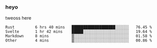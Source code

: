 ### heyo
tweoss here

<!--START_SECTION:waka-->

```text
Rust         6 hrs 40 mins   ███████████████████░░░░░░   76.45 %
Svelte       1 hr 42 mins    █████░░░░░░░░░░░░░░░░░░░░   19.64 %
Markdown     8 mins          ▒░░░░░░░░░░░░░░░░░░░░░░░░   01.58 %
Other        4 mins          ▒░░░░░░░░░░░░░░░░░░░░░░░░   00.86 %
```

<!--END_SECTION:waka-->

<!--
**Tweoss/tweoss** is a ✨ _special_ ✨ repository because its `README.md` (this file) appears on your GitHub profile.

Here are some ideas to get you started:

- 🔭 I’m currently working on ...
- 🌱 I’m currently learning ...
- 👯 I’m looking to collaborate on ...
- 🤔 I’m looking for help with ...
- 💬 Ask me about ...
- 📫 How to reach me: ...
- 😄 Pronouns: ...
- ⚡ Fun fact: ...
-->
